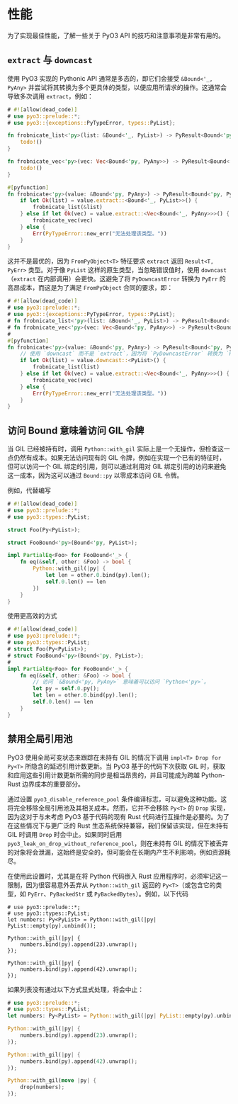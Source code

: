 # 性能

为了实现最佳性能，了解一些关于 PyO3 API 的技巧和注意事项是非常有用的。

## `extract` 与 `downcast`

使用 PyO3 实现的 Pythonic API 通常是多态的，即它们会接受 `&Bound<'_, PyAny>` 并尝试将其转换为多个更具体的类型，以便应用所请求的操作。这通常会导致多次调用 `extract`，例如：

```rust
# #![allow(dead_code)]
# use pyo3::prelude::*;
# use pyo3::{exceptions::PyTypeError, types::PyList};

fn frobnicate_list<'py>(list: &Bound<'_, PyList>) -> PyResult<Bound<'py, PyAny>> {
    todo!()
}

fn frobnicate_vec<'py>(vec: Vec<Bound<'py, PyAny>>) -> PyResult<Bound<'py, PyAny>> {
    todo!()
}

#[pyfunction]
fn frobnicate<'py>(value: &Bound<'py, PyAny>) -> PyResult<Bound<'py, PyAny>> {
    if let Ok(list) = value.extract::<Bound<'_, PyList>>() {
        frobnicate_list(&list)
    } else if let Ok(vec) = value.extract::<Vec<Bound<'_, PyAny>>>() {
        frobnicate_vec(vec)
    } else {
        Err(PyTypeError::new_err("无法处理该类型。"))
    }
}
```

这并不是最优的，因为 `FromPyObject<T>` 特征要求 `extract` 返回 `Result<T, PyErr>` 类型。对于像 `PyList` 这样的原生类型，当忽略错误值时，使用 `downcast`（`extract` 在内部调用）会更快。这避免了将 `PyDowncastError` 转换为 `PyErr` 的高昂成本，而这是为了满足 `FromPyObject` 合同的要求，即：

```rust
# #![allow(dead_code)]
# use pyo3::prelude::*;
# use pyo3::{exceptions::PyTypeError, types::PyList};
# fn frobnicate_list<'py>(list: &Bound<'_, PyList>) -> PyResult<Bound<'py, PyAny>> { todo!() }
# fn frobnicate_vec<'py>(vec: Vec<Bound<'py, PyAny>>) -> PyResult<Bound<'py, PyAny>> { todo!() }
#
#[pyfunction]
fn frobnicate<'py>(value: &Bound<'py, PyAny>) -> PyResult<Bound<'py, PyAny>> {
    // 使用 `downcast` 而不是 `extract`，因为将 `PyDowncastError` 转换为 `PyErr` 的成本相当高。
    if let Ok(list) = value.downcast::<PyList>() {
        frobnicate_list(list)
    } else if let Ok(vec) = value.extract::<Vec<Bound<'_, PyAny>>>() {
        frobnicate_vec(vec)
    } else {
        Err(PyTypeError::new_err("无法处理该类型。"))
    }
}
```

## 访问 Bound 意味着访问 GIL 令牌

当 GIL 已经被持有时，调用 `Python::with_gil` 实际上是一个无操作，但检查这一点仍然有成本。如果无法访问现有的 GIL 令牌，例如在实现一个已有的特征时，但可以访问一个 GIL 绑定的引用，则可以通过利用对 GIL 绑定引用的访问来避免这一成本，因为这可以通过 `Bound::py` 以零成本访问 GIL 令牌。

例如，代替编写

```rust
# #![allow(dead_code)]
# use pyo3::prelude::*;
# use pyo3::types::PyList;

struct Foo(Py<PyList>);

struct FooBound<'py>(Bound<'py, PyList>);

impl PartialEq<Foo> for FooBound<'_> {
    fn eq(&self, other: &Foo) -> bool {
        Python::with_gil(|py| {
            let len = other.0.bind(py).len();
            self.0.len() == len
        })
    }
}
```

使用更高效的方式

```rust
# #![allow(dead_code)]
# use pyo3::prelude::*;
# use pyo3::types::PyList;
# struct Foo(Py<PyList>);
# struct FooBound<'py>(Bound<'py, PyList>);
#
impl PartialEq<Foo> for FooBound<'_> {
    fn eq(&self, other: &Foo) -> bool {
        // 访问 `&Bound<'py, PyAny>` 意味着可以访问 `Python<'py>`。
        let py = self.0.py();
        let len = other.0.bind(py).len();
        self.0.len() == len
    }
}
```

## 禁用全局引用池

PyO3 使用全局可变状态来跟踪在未持有 GIL 的情况下调用 `impl<T> Drop for Py<T>` 所隐含的延迟引用计数更新。当 PyO3 基于的代码下次获取 GIL 时，获取和应用这些引用计数更新所需的同步是相当昂贵的，并且可能成为跨越 Python-Rust 边界成本的重要部分。

通过设置 `pyo3_disable_reference_pool` 条件编译标志，可以避免这种功能。这将完全移除全局引用池及其相关成本。然而，它并不会移除 `Py<T>` 的 `Drop` 实现，因为这对于与未考虑 PyO3 基于代码的现有 Rust 代码进行互操作是必要的。为了在这些情况下与更广泛的 Rust 生态系统保持兼容，我们保留该实现，但在未持有 GIL 时调用 `Drop` 时会中止。如果同时启用 `pyo3_leak_on_drop_without_reference_pool`，则在未持有 GIL 的情况下被丢弃的对象将会泄漏，这始终是安全的，但可能会在长期内产生不利影响，例如资源耗尽。

在使用此设置时，尤其是在将 Python 代码嵌入 Rust 应用程序时，必须牢记这一限制，因为很容易意外丢弃从 `Python::with_gil` 返回的 `Py<T>`（或包含它的类型，如 `PyErr`、`PyBackedStr` 或 `PyBackedBytes`）。例如，以下代码

```rust,ignore
# use pyo3::prelude::*;
# use pyo3::types::PyList;
let numbers: Py<PyList> = Python::with_gil(|py| PyList::empty(py).unbind());

Python::with_gil(|py| {
    numbers.bind(py).append(23).unwrap();
});

Python::with_gil(|py| {
    numbers.bind(py).append(42).unwrap();
});
```

如果列表没有通过以下方式显式处理，将会中止：

```rust
# use pyo3::prelude::*;
# use pyo3::types::PyList;
let numbers: Py<PyList> = Python::with_gil(|py| PyList::empty(py).unbind());

Python::with_gil(|py| {
    numbers.bind(py).append(23).unwrap();
});

Python::with_gil(|py| {
    numbers.bind(py).append(42).unwrap();
});

Python::with_gil(move |py| {
    drop(numbers);
});
```

[conditional-compilation]: https://doc.rust-lang.org/reference/conditional-compilation.html